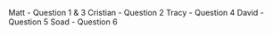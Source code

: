 Matt - Question 1 & 3
Cristian - Question 2
Tracy - Question 4
David - Question 5
Soad - Question 6
